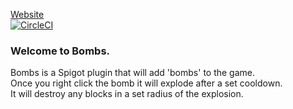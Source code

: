 [Website](https://hpfxd.tooger.xyz/bombs)  
[![CircleCI](https://circleci.com/gh/hpfxd/bombs.svg?style=svg)](https://circleci.com/gh/hpfxd/bombs)
### Welcome to Bombs.
Bombs is a Spigot plugin that will add 'bombs' to the game.  
Once you right click the bomb it will explode after a set cooldown.  
It will destroy any blocks in a set radius of the explosion.

